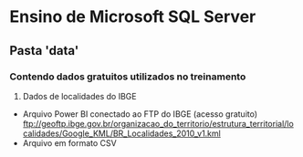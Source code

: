 <h1>Ensino de Microsoft SQL Server</h1> 
<h2>Pasta 'data'</h2> 
<h3>Contendo dados gratuitos utilizados no treinamento</h3>

1. Dados de localidades do IBGE
- Arquivo Power BI conectado ao FTP do IBGE (acesso gratuito)
ftp://geoftp.ibge.gov.br/organizacao_do_territorio/estrutura_territorial/localidades/Google_KML/BR_Localidades_2010_v1.kml
- Arquivo em formato CSV 



